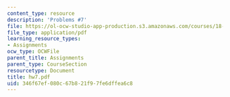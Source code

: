 ```yaml
---
content_type: resource
description: 'Problems #7'
file: https://ol-ocw-studio-app-production.s3.amazonaws.com/courses/18-s66-the-art-of-counting-spring-2003/346f67ef080c67b821f97fe6dffea6c8_hw7.pdf
file_type: application/pdf
learning_resource_types:
- Assignments
ocw_type: OCWFile
parent_title: Assignments
parent_type: CourseSection
resourcetype: Document
title: hw7.pdf
uid: 346f67ef-080c-67b8-21f9-7fe6dffea6c8
---
```

